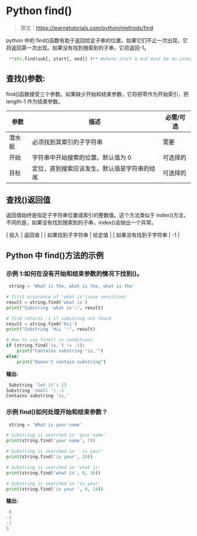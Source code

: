 # Python find()

> 原文：<https://learnetutorials.com/python/methods/find>

python 中的 find()函数有助于返回给定子串的位置。如果它们不止一次出现，它将返回第一次出现。如果没有找到搜索到的子串，它将返回-1。

```py
 **str.find(sub[, start[, end]] )** #where start & end must be an integers 

```

## 查找()参数:

find()函数接受三个参数。如果缺少开始和结束参数，它将把零作为开始索引，把 length-1 作为结束参数。

| 参数 | 描述 | 必需/可选 |
| --- | --- | --- |
| 潜水艇 | 必须找到其索引的子字符串 | 需要 |
| 开始 | 字符串中开始搜索的位置。默认值为 0 | 可选择的 |
| 目标 | 定位，直到搜索应该发生。默认值是字符串的结尾 | 可选择的 |

## 查找()返回值

返回值始终是指定子字符串位置或索引的整数值。这个方法类似于 index()方法，不同的是，如果没有找到搜索到的子串，index()会抛出一个异常。

| 投入 | 返回值 |
| 如果找到子字符串 | 给定值 |
| 如果没有找到子字符串 | -1 |

## Python 中 find()方法的示例

### 示例 1:如何在没有开始和结束参数的情况下找到()。

```py
 string = 'What is the, what is the, what is the'

# first occurance of 'what is'(case sensitive)
result = string.find('what is')
print("Substring 'what is':", result)

# find returns -1 if substring not found
result = string.find('Hii')
print("Substring 'Hii ':", result)

# How to use find() in conditions
if (string.find('is,') != -1):
    print("Contains substring 'is,'")
else:
    print("Doesn't contain substring") 

```

**输出:**

```py
 Substring 'let it': 13
Substring 'small ': -1
Contains substring 'is,' 
```

### 示例 find()如何处理开始和结束参数？

```py
 string = 'What is your name'

# Substring is searched in 'your name'
print(string.find('your name', 7)) 

# Substring is searched in ' is your' 
print(string.find('is your', 10))

# Substring is searched in 'what is'
print(string.find('what is', 8, 16))

# Substring is searched in 'is your'
print(string.find('is your ', 0, 14)) 

```

**输出:**

```py
 8
-1
-1
5 
```